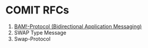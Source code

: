 # COMIT RFCs

1. [BAM!-Protocol (Bidirectional Application Messaging)](./RFC-001-BAM.md)
2. SWAP Type Message
3. Swap-Protocol
